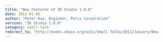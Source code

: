 ```yaml
---
title: "New Features of ZK Studio 1.0.0"
date: 2011-01-06
author: "Peter Kuo, Engineer, Potix Corporation"
version: "ZK Studio 1.0.0"
category: small-talk
redirect_to: "http://books.zkoss.org/wiki/Small Talks/2011/January/New Features of ZK Studio 1.0.0"
---
```

